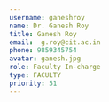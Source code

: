 ```yaml
---
username: ganeshroy
name: Dr. Ganesh Roy
title: Ganesh Roy
email:  g.roy@cit.ac.in 
phone: 9859345754
avatar: ganesh.jpg
role: Faculty In-charge
type: FACULTY
priority: 51
---
```


